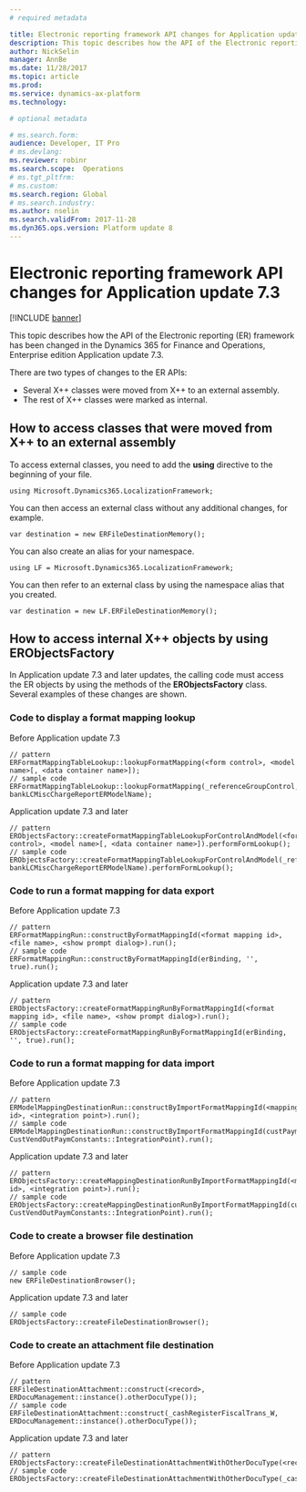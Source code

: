```yaml
---
# required metadata

title: Electronic reporting framework API changes for Application update 7.3
description: This topic describes how the API of the Electronic reporting (ER) framework has been changed in the Dynamics 365 for Finance and Operations, Enterprise edition Application update 7.3.
author: NickSelin
manager: AnnBe
ms.date: 11/28/2017
ms.topic: article
ms.prod: 
ms.service: dynamics-ax-platform
ms.technology: 

# optional metadata

# ms.search.form:  
audience: Developer, IT Pro
# ms.devlang: 
ms.reviewer: robinr
ms.search.scope:  Operations
# ms.tgt_pltfrm: 
# ms.custom: 
ms.search.region: Global 
# ms.search.industry: 
ms.author: nselin
ms.search.validFrom: 2017-11-28
ms.dyn365.ops.version: Platform update 8
---
```


# Electronic reporting framework API changes for Application update 7.3

[!INCLUDE [banner](../includes/banner.md)]

This topic describes how the API of the Electronic reporting (ER) framework has been changed in the Dynamics 365 for Finance and Operations, Enterprise edition Application update 7.3.

There are two types of changes to the ER APIs:
- Several X++ classes were moved from X++ to an external assembly.
- The rest of X++ classes were marked as internal.

## How to access classes that were moved from X++ to an external assembly

To access external classes, you need to add the **using** directive to the beginning of your file.

    using Microsoft.Dynamics365.LocalizationFramework;

You can then access an external class without any additional changes, for example.

    var destination = new ERFileDestinationMemory();

You can also create an alias for your namespace.

    using LF = Microsoft.Dynamics365.LocalizationFramework;

You can then refer to an external class by using the namespace alias that you created.

    var destination = new LF.ERFileDestinationMemory();

## How to access internal X++ objects by using ERObjectsFactory

In Application update 7.3 and later updates, the calling code must access the ER objects by using the methods of the **ERObjectsFactory** class. Several examples of these changes are shown.

### Code to display a format mapping lookup

Before Application update 7.3

    // pattern
    ERFormatMappingTableLookup::lookupFormatMapping(<form control>, <model name>[, <data container name>]);
    // sample code
    ERFormatMappingTableLookup::lookupFormatMapping(_referenceGroupControl, bankLCMiscChargeReportERModelName);

Application update 7.3 and later

    // pattern
    ERObjectsFactory::createFormatMappingTableLookupForControlAndModel(<form control>, <model name>[, <data container name>]).performFormLookup();
    // sample code
    ERObjectsFactory::createFormatMappingTableLookupForControlAndModel(_referenceGroupControl, bankLCMiscChargeReportERModelName).performFormLookup();

### Code to run a format mapping for data export

Before Application update 7.3

    // pattern
    ERFormatMappingRun::constructByFormatMappingId(<format mapping id>, <file name>, <show prompt dialog>).run();
    // sample code
    ERFormatMappingRun::constructByFormatMappingId(erBinding, '', true).run();

Application update 7.3 and later

    // pattern
    ERObjectsFactory::createFormatMappingRunByFormatMappingId(<format mapping id>, <file name>, <show prompt dialog>).run();
    // sample code
    ERObjectsFactory::createFormatMappingRunByFormatMappingId(erBinding, '', true).run();

### Code to run a format mapping for data import

Before Application update 7.3

    // pattern
    ERModelMappingDestinationRun::constructByImportFormatMappingId(<mapping id>, <integration point>).run();
    // sample code
    ERModelMappingDestinationRun::constructByImportFormatMappingId(custPaymModeTable.ERModelMappingTable, CustVendOutPaymConstants::IntegrationPoint).run();

Application update 7.3 and later

    // pattern
    ERObjectsFactory::createMappingDestinationRunByImportFormatMappingId(<mapping id>, <integration point>).run();
    // sample code
    ERObjectsFactory::createMappingDestinationRunByImportFormatMappingId(custPaymModeTable.ERModelMappingTable, CustVendOutPaymConstants::IntegrationPoint).run();

### Code to create a browser file destination

Before Application update 7.3

    // sample code
    new ERFileDestinationBrowser();

Application update 7.3 and later

    // sample code
    ERObjectsFactory::createFileDestinationBrowser();

### Code to create an attachment file destination

Before Application update 7.3

    // pattern
    ERFileDestinationAttachment::construct(<record>, ERDocuManagement::instance().otherDocuType());
    // sample code
    ERFileDestinationAttachment::construct(_cashRegisterFiscalTrans_W, ERDocuManagement::instance().otherDocuType());

Application update 7.3 and later

    // pattern
    ERObjectsFactory::createFileDestinationAttachmentWithOtherDocuType(<record>);
    // sample code
    ERObjectsFactory::createFileDestinationAttachmentWithOtherDocuType(_cashRegisterFiscalTrans_W);
